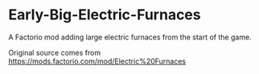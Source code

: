 # Early-Big-Electric-Furnaces

A Factorio mod adding large electric furnaces from the start of the game.

Original source comes from https://mods.factorio.com/mod/Electric%20Furnaces
